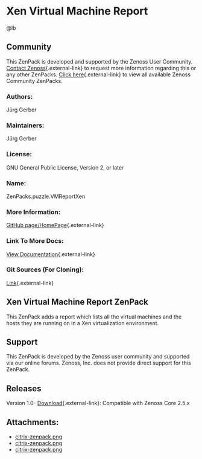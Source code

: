 # Xen Virtual Machine Report

@lb[](img/zenpack-citrix-zenpack.png)

## Community

This ZenPack is developed and supported by the Zenoss User Community.
[Contact Zenoss](https://tryit.zenoss.com/zenpack-contact/){.external-link} to
request more information regarding this or any other ZenPacks. [Click here](https://zenoss.com/product/zenpacks?f%5B0%5D=im_field_zenpack_category:1021){.external-link} to
view all available Zenoss Community ZenPacks.

### Authors:

Jürg Gerber

### Maintainers:

Jürg Gerber

### License:

GNU General Public License, Version 2, or later

### Name:

ZenPacks.puzzle.VMReportXen

### More Information:

[GitHub page/HomePage](http://community.zenoss.org/docs/DOC-5834){.external-link}

### Link To More Docs:

[View Documentation](http://community.zenoss.org/docs/DOC-5834){.external-link}

### Git Sources (For Cloning):

[Link](https://github.com/zenoss/ZenPacks.puzzle.VMReportXen.git){.external-link}

## Xen Virtual Machine Report ZenPack

This ZenPack adds a report which lists all the virtual machines and the
hosts they are running on in a Xen virtualization environment.

## Support

This ZenPack is developed by the Zenoss user community and supported via
our online forums. Zenoss, Inc. does not provide direct support for this
ZenPack.

## Releases

Version 1.0- [Download](https://storage.googleapis.com/zenpacks/ZenPacks.puzzle.VMReportXen/1.0/ZenPacks.puzzle.VMReportXen-1.0.egg){.external-link}:   Compatible with Zenoss Core 2.5.x

## Attachments:

-   [citrix-zenpack.png](img/zenpack-citrix-zenpack.png)
-   [citrix-zenpack.png](img/zenpack-citrix-zenpack.png)
-   [citrix-zenpack.png](img/zenpack-citrix-zenpack.png)

